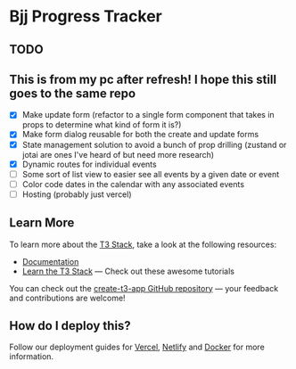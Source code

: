 # Bjj Progress Tracker

## TODO

## This is from my pc after refresh! I hope this still goes to the same repo

- [x] Make update form (refactor to a single form component that takes in props to determine what kind of form it is?)
- [x] Make form dialog reusable for both the create and update forms
- [x] State management solution to avoid a bunch of prop drilling (zustand or jotai are ones I've heard of but need more research)
- [x] Dynamic routes for individual events
- [ ] Some sort of list view to easier see all events by a given date or event
- [ ] Color code dates in the calendar with any associated events
- [ ] Hosting (probably just vercel)

## Learn More

To learn more about the [T3 Stack](https://create.t3.gg/), take a look at the following resources:

- [Documentation](https://create.t3.gg/)
- [Learn the T3 Stack](https://create.t3.gg/en/faq#what-learning-resources-are-currently-available) — Check out these awesome tutorials

You can check out the [create-t3-app GitHub repository](https://github.com/t3-oss/create-t3-app) — your feedback and contributions are welcome!

## How do I deploy this?

Follow our deployment guides for [Vercel](https://create.t3.gg/en/deployment/vercel), [Netlify](https://create.t3.gg/en/deployment/netlify) and [Docker](https://create.t3.gg/en/deployment/docker) for more information.
